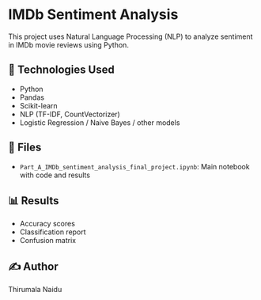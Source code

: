 # IMDb Sentiment Analysis

This project uses Natural Language Processing (NLP) to analyze sentiment in IMDb movie reviews using Python.

## 🧠 Technologies Used
- Python
- Pandas
- Scikit-learn
- NLP (TF-IDF, CountVectorizer)
- Logistic Regression / Naive Bayes / other models

## 📁 Files
- `Part_A_IMDb_sentiment_analysis_final_project.ipynb`: Main notebook with code and results

## 📊 Results
- Accuracy scores
- Classification report
- Confusion matrix

## ✍️ Author
Thirumala Naidu
